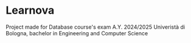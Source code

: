 # Learnova
Project made for Database course's exam A.Y. 2024/2025 Univeristà di Bologna, bachelor in Engineering and Computer Science

